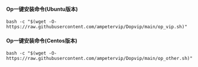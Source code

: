 #### Op一键安装命令(Ubuntu版本)

`bash -c "$(wget -O- https://raw.githubusercontent.com/ampetervip/Dopvip/main/op_vip.sh)"`

#### Op一键安装命令(Centos版本)

`bash -c "$(wget -O- https://raw.githubusercontent.com/ampetervip/Dopvip/main/op_other.sh)"`
